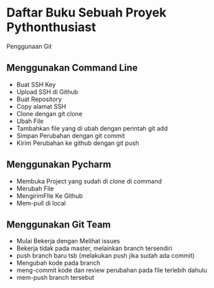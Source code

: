 # Daftar Buku Sebuah Proyek Pythonthusiast
Penggunaan Git

## Menggunakan Command Line
- Buat SSH Key
- Upload SSH di Github
- Buat Repository
- Copy alamat SSH
- Clone dengan git clone <alamat ssh>
- Ubah File
- Tambahkan file yang di ubah dengan perintah git add
- Simpan Perubahan dengan git commit
- Kirim Perubahan ke github dengan git push

## Menggunakan Pycharm

- Membuka Project yang sudah di clone di command
- Merubah File
- MengirimFIle Ke Github
- Mem-pull di local

## Menggunakan Git Team
- Mulai Bekerja dengan Melihat issues
- Bekerja tidak pada master, melainkan branch tersendiri
- push branch baru tsb (melakukan push jika sudah ada commit)
- Mengubah kode pada branch
- meng-commit kode dan review perubahan pada file terlebih dahulu
- mem-push branch tersebut
